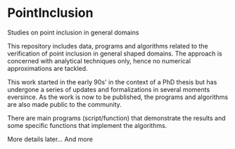 # PointInclusion
Studies on point inclusion in general domains

This repository includes data, programs and algorithms related to the verification of point inclusion in general shaped domains.
The approach is concerned with analytical techniques only, hence no numerical approximations are tackled.

This work started in the early 90s' in the context of a PhD thesis but has undergone a series of updates and formalizations in several moments eversince.
As the work is now to be published, the programs and algorithms are also made public to the community.

There are main programs (script/function) that demonstrate the results and some
specific functions that implement the algorithms.

More details later...
And more
